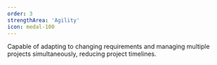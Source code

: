 ```yaml
---
order: 3
strengthArea: 'Agility'
icon: medal-100
---
```

Capable of adapting to changing requirements and managing multiple projects simultaneously, reducing project timelines.
